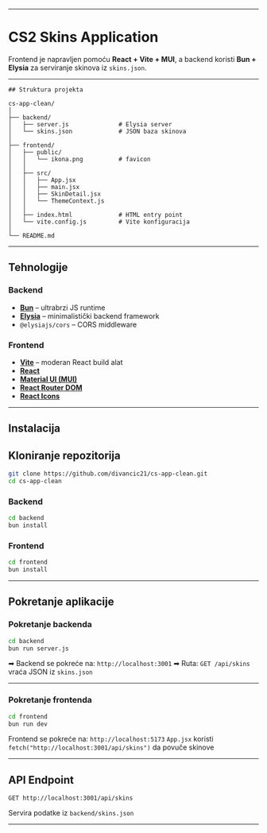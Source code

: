 
---
# CS2 Skins Application

Frontend je napravljen pomoću **React + Vite + MUI**, a backend koristi **Bun + Elysia** za serviranje skinova iz `skins.json`.

---

```
## Struktura projekta

cs-app-clean/
│
├── backend/
│   ├── server.js              # Elysia server
│   └── skins.json             # JSON baza skinova
│
├── frontend/
│   ├── public/
│   │   └── ikona.png          # favicon
│   │
│   ├── src/
│   │   ├── App.jsx
│   │   ├── main.jsx
│   │   ├── SkinDetail.jsx
│   │   └── ThemeContext.js
│   │
│   ├── index.html             # HTML entry point
│   └── vite.config.js         # Vite konfiguracija
│
└── README.md
```



---

## Tehnologije

### Backend
- [**Bun**](https://bun.sh) – ultrabrzi JS runtime
- [**Elysia**](https://elysiajs.com) – minimalistički backend framework
- `@elysiajs/cors` – CORS middleware

### Frontend
- [**Vite**](https://vitejs.dev) – moderan React build alat
- [**React**](https://reactjs.org)
- [**Material UI (MUI)**](https://mui.com)
- [**React Router DOM**](https://reactrouter.com)
- [**React Icons**](https://react-icons.github.io/react-icons)

---

## Instalacija

## Kloniranje repozitorija

```bash
git clone https://github.com/divancic21/cs-app-clean.git
cd cs-app-clean
```

### Backend

```bash
cd backend
bun install
````

### Frontend

```bash
cd frontend
bun install
```

---

## Pokretanje aplikacije

### Pokretanje backenda

```bash
cd backend
bun run server.js
```

➡ Backend se pokreće na: `http://localhost:3001`
➡ Ruta: `GET /api/skins` vraća JSON iz `skins.json`

---

### Pokretanje frontenda

```bash
cd frontend
bun run dev
```

Frontend se pokreće na: `http://localhost:5173`
`App.jsx` koristi `fetch("http://localhost:3001/api/skins")` da povuče skinove

---

## API Endpoint

```http
GET http://localhost:3001/api/skins
```

Servira podatke iz `backend/skins.json`

---


